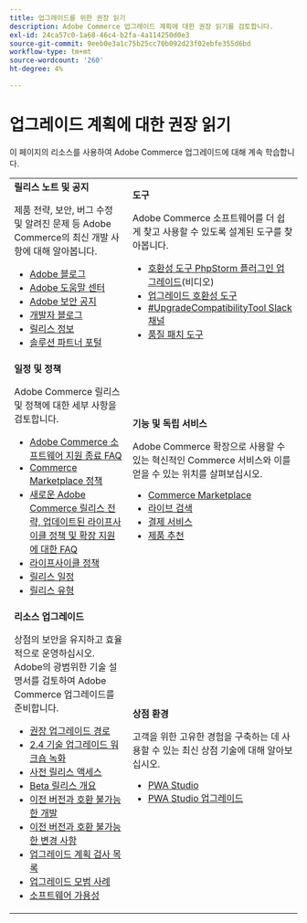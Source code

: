 ```yaml
---
title: 업그레이드를 위한 권장 읽기
description: Adobe Commerce 업그레이드 계획에 대한 권장 읽기를 검토합니다.
exl-id: 24ca57c0-1a68-46c4-b2fa-4a114250d0e3
source-git-commit: 9eeb0e3a1c75b25cc70b092d23f02ebfe355d6bd
workflow-type: tm+mt
source-wordcount: '260'
ht-degree: 4%

---
```


# 업그레이드 계획에 대한 권장 읽기

이 페이지의 리소스를 사용하여 Adobe Commerce 업그레이드에 대해 계속 학습합니다.

<table>
  <tbody>
    <tr>
      <td><strong>릴리스 노트 및 공지</strong>
        <p>제품 전략, 보안, 버그 수정 및 알려진 문제 등 Adobe Commerce의 최신 개발 사항에 대해 알아봅니다.</p>
          <ul>
            <li><a href="https://blog.adobe.com/">Adobe 블로그</a></li>
            <li><a href="https://experienceleague.adobe.com/docs/commerce-knowledge-base/kb/overview.html">Adobe 도움말 센터</a></li>
            <li><a href="https://helpx.adobe.com/security/security-bulletin.html">Adobe 보안 공지</a></li>
            <li><a href="https://community.magento.com/t5/Magento-DevBlog/bg-p/devblog">개발자 블로그</a></li>
            <li><a href="https://experienceleague.adobe.com/docs/commerce-operations/release/notes/overview.html">릴리스 정보</a></li>
            <li><a href="https://solutionpartners.adobe.com/solution-partners.html">솔루션 파트너 포털</a></li>
          </ul>
        </td>
      <td><strong>도구</strong>
        <p>Adobe Commerce 소프트웨어를 더 쉽게 찾고 사용할 수 있도록 설계된 도구를 찾아봅니다.</p>
          <ul>
            <li><a href="https://experienceleague.adobe.com/docs/commerce-learn/tutorials/uct-phpstorm.html">호환성 도구 PhpStorm 플러그인 업그레이드</a>(비디오)</li>
            <li><a href="../upgrade-compatibility-tool/overview.md">업그레이드 호환성 도구</a></li>
            <li><a href="https://magentocommeng.slack.com/archives/C019Y143U9F">#UpgradeCompatibilityTool Slack 채널</a></li>
            <li><a href="../../tools/quality-patches-tool/usage.md">품질 패치 도구</a></li>
          </ul>
      </td>
    </tr>
    <tr>
      <td><strong>일정 및 정책</strong>
        <p>Adobe Commerce 릴리스 및 정책에 대한 세부 사항을 검토합니다.</p>
          <ul>
            <li><a href="https://experienceleague.adobe.com/docs/commerce-knowledge-base/kb/faq/adobe-commerce-eos-policy-faq.html">Adobe Commerce 소프트웨어 지원 종료 FAQ</a></li>
            <li><a href="https://developer.adobe.com/commerce/marketplace/guides/sellers/compatibility/requirements/">Commerce Marketplace 정책</a></li>
            <li><a href="https://experienceleague.adobe.com/docs/commerce-knowledge-base/kb/faq/adobe-commerce-release-strategy-lifecycle-policy.html">새로운 Adobe Commerce 릴리스 전략, 업데이트된 라이프사이클 정책 및 확장 지원에 대한 FAQ</a></li>
            <li><a href="https://www.adobe.com/content/dam/cc/en/legal/terms/enterprise/pdfs/Adobe-Commerce-Software-Lifecycle-Policy.pdf">라이프사이클 정책</a></li>
            <li><a href="../../release/schedule.md">릴리스 일정</a></li>
            <li><a href="../../release/versioning-policy.md">릴리스 유형</a></li>
          </ul>
        </td>
      <td><strong>기능 및 독립 서비스</strong>
        <p>Adobe Commerce 확장으로 사용할 수 있는 혁신적인 Commerce 서비스와 이를 얻을 수 있는 위치를 살펴보십시오.</p>
          <ul>
            <li><a href="https://marketplace.magento.com/">Commerce Marketplace</a></li>
            <li><a href="https://marketplace.magento.com/magento-live-search.html">라이브 검색</a></li>
            <li><a href="https://marketplace.magento.com/magento-payment-services.html">결제 서비스</a></li>
            <li><a href="https://marketplace.magento.com/magento-product-recommendations.html">제품 추천</a></li>
          </ul>
      </td>
    </tr>
    <tr>
      <td><strong>리소스 업그레이드</strong>
        <p>상점의 보안을 유지하고 효율적으로 운영하십시오. Adobe의 광범위한 기술 설명서를 검토하여 Adobe Commerce 업그레이드를 준비합니다.</p>
          <ul>
            <li><a href="recommended-upgrade-paths.md">권장 업그레이드 경로</a></li>
            <li><a href="https://experienceleague.adobe.com/docs/commerce-learn/tutorials/upgrade-workshop.html?lang=en">2.4 기술 업그레이드 워크숍 녹화</a></li>
            <li><a href="https://experienceleague.adobe.com/docs/commerce-knowledge-base/kb/troubleshooting/miscellaneous/cannot-access-the-latest-magento-commerce-pre-release.html">사전 릴리스 액세스</a></li>
            <li><a href="../../release/beta.md">Beta 릴리스 개요</a></li>
            <li><a href="https://developer.adobe.com/commerce/contributor/guides/code-contributions/backward-compatibility-policy/">이전 버전과 호환 불가능한 개발</a></li>
            <li><a href="https://developer.adobe.com/commerce/php/development/backward-incompatible-changes/">이전 버전과 호환 불가능한 변경 사항</a></li>
            <li><a href="../../implementation-playbook/best-practices/maintenance/upgrade-checklist.md">업그레이드 계획 검사 목록</a></li>
            <li><a href="../prepare/best-practices.md">업그레이드 모범 사례</a></li>
            <li><a href="../../release/product-availability.md">소프트웨어 가용성</a></li>
          </ul>
      </td>
      <td><strong>상점 환경</strong>
        <p>고객을 위한 고유한 경험을 구축하는 데 사용할 수 있는 최신 상점 기술에 대해 알아보십시오.</p>
          <ul>
            <li><a href="https://developer.adobe.com/commerce/pwa-studio/">PWA Studio</a></li>
            <li><a href="https://developer.adobe.com/commerce/pwa-studio/guides/upgrading-versions">PWA Studio 업그레이드</a></li>
          </ul>
      </td>
    </tr>
  </tbody>
</table>
